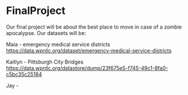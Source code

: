# FinalProject
Our final project will be about the best place to move in case of a zombie apocalypse. Our datasets will be: 

Maia - emergency medical service districts https://data.wprdc.org/dataset/emergency-medical-service-districts

Kaitlyn - Pittsburgh City Bridges https://data.wprdc.org/datastore/dump/23f675e5-f745-49c1-8fa0-c5bc35c25184

Jay - 


